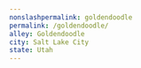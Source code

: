 ```yaml
---
﻿nonslashpermalink: goldendoodle
permalink: /goldendoodle/
alley: Goldendoodle
city: Salt Lake City
state: Utah
---
```

